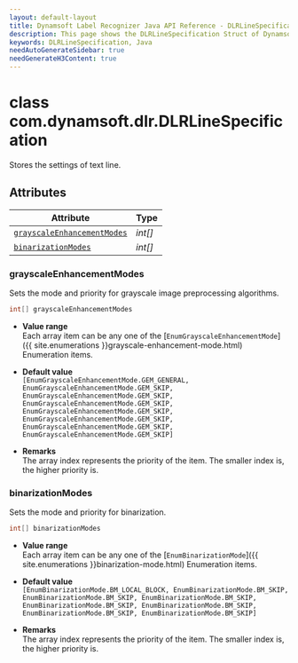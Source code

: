```yaml
---
layout: default-layout
title: Dynamsoft Label Recognizer Java API Reference - DLRLineSpecification Struct
description: This page shows the DLRLineSpecification Struct of Dynamsoft Label Recognizer for Java SDK.
keywords: DLRLineSpecification, Java
needAutoGenerateSidebar: true
needGenerateH3Content: true
---
```



# class com.dynamsoft.dlr.DLRLineSpecification
Stores the settings of text line.

## Attributes
  
| Attribute | Type |
|---------- | ---- |
| [`grayscaleEnhancementModes`](#grayscaleenhancementmodes) | *int\[\]* | 
| [`binarizationModes`](#binarizationmodes) | *int\[\]*  |


### grayscaleEnhancementModes
Sets the mode and priority for grayscale image preprocessing algorithms.

```java
int[] grayscaleEnhancementModes
```

- **Value range**  
   Each array item can be any one of the [`EnumGrayscaleEnhancementMode`]({{ site.enumerations }}grayscale-enhancement-mode.html) Enumeration items.  
     
- **Default value**  
   `[EnumGrayscaleEnhancementMode.GEM_GENERAL, EnumGrayscaleEnhancementMode.GEM_SKIP, EnumGrayscaleEnhancementMode.GEM_SKIP, EnumGrayscaleEnhancementMode.GEM_SKIP, EnumGrayscaleEnhancementMode.GEM_SKIP, EnumGrayscaleEnhancementMode.GEM_SKIP, EnumGrayscaleEnhancementMode.GEM_SKIP, EnumGrayscaleEnhancementMode.GEM_SKIP]`  
     
- **Remarks**  
   The array index represents the priority of the item. The smaller index is, the higher priority is.



### binarizationModes
Sets the mode and priority for binarization.

```java
int[] binarizationModes
```

- **Value range**   
    Each array item can be any one of the [`EnumBinarizationMode`]({{ site.enumerations }}binarization-mode.html) Enumeration items.
      
- **Default value**   
    `[EnumBinarizationMode.BM_LOCAL_BLOCK, EnumBinarizationMode.BM_SKIP, EnumBinarizationMode.BM_SKIP, EnumBinarizationMode.BM_SKIP, EnumBinarizationMode.BM_SKIP, EnumBinarizationMode.BM_SKIP, EnumBinarizationMode.BM_SKIP, EnumBinarizationMode.BM_SKIP]`
    
- **Remarks**   
    The array index represents the priority of the item. The smaller index is, the higher priority is.